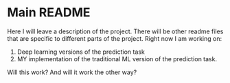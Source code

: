 # Main README

Here I will leave a description of the project. There will be other readme files that are specific to different parts of the project. Right now I am working on: 

1. Deep learning versions of the prediction task
2. MY implementation of the traditional ML version of the prediction task.


Will this work?
And will it work the other way?
